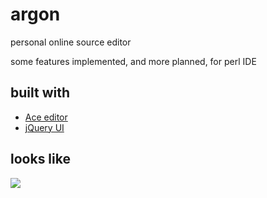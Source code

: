 argon
=====

personal online source editor

some features implemented, and more planned, for perl IDE

built with
----------
* [Ace editor](http://ace.c9.io/)
* [jQuery UI](http://jqueryui.com/)

looks like
----------
![](https://raw.github.com/daumiller/argon/master/screenshot.png)
